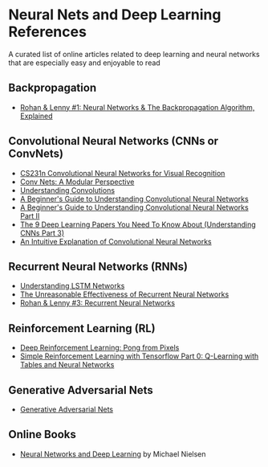 # Neural Nets and Deep Learning References
A curated list of online articles related to deep learning and neural networks that are especially easy and enjoyable to read

## Backpropagation
- [Rohan & Lenny #1: Neural Networks & The Backpropagation Algorithm, Explained](https://ayearofai.com/rohan-lenny-1-neural-networks-the-backpropagation-algorithm-explained-abf4609d4f9d)

## Convolutional Neural Networks (CNNs or ConvNets)
- [CS231n Convolutional Neural Networks for Visual Recognition](http://cs231n.github.io/convolutional-networks/)
- [Conv Nets: A Modular Perspective](http://colah.github.io/posts/2014-07-Conv-Nets-Modular/)
- [Understanding Convolutions](http://colah.github.io/posts/2014-07-Understanding-Convolutions/)
- [A Beginner's Guide to Understanding Convolutional Neural Networks](https://adeshpande3.github.io/adeshpande3.github.io/A-Beginner's-Guide-To-Understanding-Convolutional-Neural-Networks/)
- [A Beginner's Guide to Understanding Convolutional Neural Networks Part II](https://adeshpande3.github.io/adeshpande3.github.io/A-Beginner's-Guide-To-Understanding-Convolutional-Neural-Networks-Part-2/)
- [The 9 Deep Learning Papers You Need To Know About (Understanding CNNs Part 3)](https://adeshpande3.github.io/adeshpande3.github.io/The-9-Deep-Learning-Papers-You-Need-To-Know-About.html)
- [An Intuitive Explanation of Convolutional Neural Networks](https://ujjwalkarn.me/2016/08/11/intuitive-explanation-convnets/)

## Recurrent Neural Networks (RNNs)
- [Understanding LSTM Networks](http://colah.github.io/posts/2015-08-Understanding-LSTMs/)
- [The Unreasonable Effectiveness of Recurrent Neural Networks](http://karpathy.github.io/2015/05/21/rnn-effectiveness/) 
- [Rohan & Lenny #3: Recurrent Neural Networks](https://ayearofai.com/rohan-lenny-3-recurrent-neural-networks-10300100899b)

## Reinforcement Learning (RL)
- [Deep Reinforcement Learning: Pong from Pixels](http://karpathy.github.io/2016/05/31/rl/)
- [Simple Reinforcement Learning with Tensorflow Part 0: Q-Learning with Tables and Neural Networks](https://medium.com/emergent-future/simple-reinforcement-learning-with-tensorflow-part-0-q-learning-with-tables-and-neural-networks-d195264329d0)

## Generative Adversarial Nets
- [Generative Adversarial Nets](https://adeshpande3.github.io/adeshpande3.github.io/Deep-Learning-Research-Review-Week-1-Generative-Adversarial-Nets)

## Online Books
- [Neural Networks and Deep Learning](http://neuralnetworksanddeeplearning.com/) by Michael Nielsen
